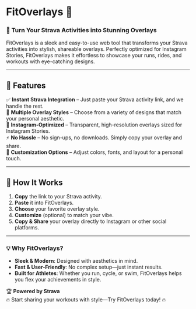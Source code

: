 # FitOverlays 🚴

### 📌 **Turn Your Strava Activities into Stunning Overlays**
FitOverlays is a sleek and easy-to-use web tool that transforms your Strava activities into stylish, shareable overlays. Perfectly optimized for Instagram Stories, FitOverlays makes it effortless to showcase your runs, rides, and workouts with eye-catching designs.

---

## 🌟 **Features**
✅ **Instant Strava Integration** – Just paste your Strava activity link, and we handle the rest.  
🎨 **Multiple Overlay Styles** – Choose from a variety of designs that match your personal aesthetic.  
📏 **Instagram-Optimized** – Transparent, high-resolution overlays sized for Instagram Stories.  
⚡ **No Hassle** – No sign-ups, no downloads. Simply copy your overlay and share.  
🔄 **Customization Options** – Adjust colors, fonts, and layout for a personal touch.  

---

## 🚀 **How It Works**
1. **Copy** the link to your Strava activity.
2. **Paste** it into FitOverlays.
3. **Choose** your favorite overlay style.
4. **Customize** (optional) to match your vibe.
5. **Copy & Share** your overlay directly to Instagram or other social platforms.

---

### 💡 **Why FitOverlays?**
- **Sleek & Modern**: Designed with aesthetics in mind.
- **Fast & User-Friendly**: No complex setup—just instant results.
- **Built for Athletes**: Whether you run, cycle, or swim, FitOverlays helps you flex your achievements in style.

🏆 **Powered by Strava**  
🔥 Start sharing your workouts with style—Try FitOverlays today! 🔥
